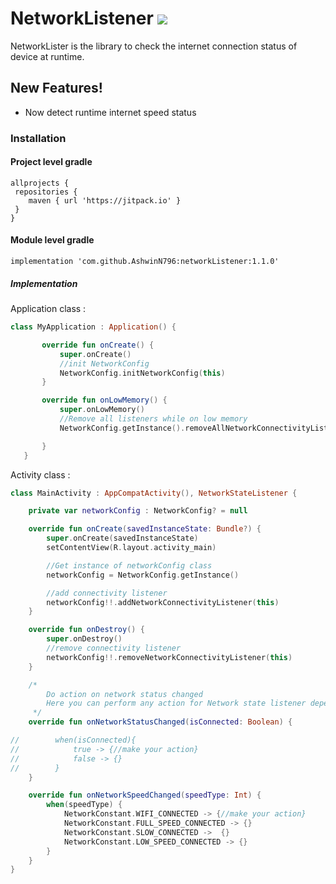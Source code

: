 # NetworkListener ![](https://jitpack.io/v/AshwinN796/networkListener.svg)

NetworkLister is the library to check the internet connection status of device at runtime.


## New Features!
  - Now detect runtime internet speed status

### Installation
#### Project level gradle

```Gradle
allprojects {
 repositories {
    maven { url 'https://jitpack.io' }
 }
}
```

#### Module level gradle
```Gradle
implementation 'com.github.AshwinN796:networkListener:1.1.0'
```

##### Implementation
Application class :

```Kotlin
class MyApplication : Application() {

       override fun onCreate() {
           super.onCreate()
           //init NetworkConfig
           NetworkConfig.initNetworkConfig(this)
       }

       override fun onLowMemory() {
           super.onLowMemory()
           //Remove all listeners while on low memory
           NetworkConfig.getInstance().removeAllNetworkConnectivityListener()

       }
   }
```
Activity class :

```Kotlin
class MainActivity : AppCompatActivity(), NetworkStateListener {

    private var networkConfig : NetworkConfig? = null

    override fun onCreate(savedInstanceState: Bundle?) {
        super.onCreate(savedInstanceState)
        setContentView(R.layout.activity_main)

        //Get instance of networkConfig class
        networkConfig = NetworkConfig.getInstance()

        //add connectivity listener
        networkConfig!!.addNetworkConnectivityListener(this)
    }

    override fun onDestroy() {
        super.onDestroy()
        //remove connectivity listener
        networkConfig!!.removeNetworkConnectivityListener(this)
    }

    /*
        Do action on network status changed
        Here you can perform any action for Network state listener depending on your requirement.
     */
    override fun onNetworkStatusChanged(isConnected: Boolean) {

//        when(isConnected){
//            true -> {//make your action}
//            false -> {}
//        }
    }

    override fun onNetworkSpeedChanged(speedType: Int) {
        when(speedType) {
            NetworkConstant.WIFI_CONNECTED -> {//make your action}
            NetworkConstant.FULL_SPEED_CONNECTED -> {}
            NetworkConstant.SLOW_CONNECTED ->  {}
            NetworkConstant.LOW_SPEED_CONNECTED -> {}
        }
    }
}

```
